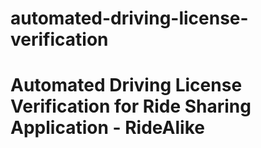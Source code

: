 # automated-driving-license-verification
# Automated Driving License Verification for Ride Sharing Application - RideAlike
